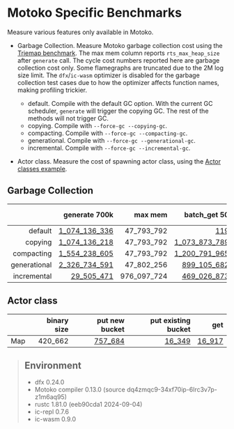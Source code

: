 # Motoko Specific Benchmarks

Measure various features only available in Motoko.

* Garbage Collection. Measure Motoko garbage collection cost using the [Triemap benchmark](https://github.com/dfinity/canister-profiling/blob/main/collections/motoko/src/triemap.mo). The max mem column reports `rts_max_heap_size` after `generate` call. The cycle cost numbers reported here are garbage collection cost only. Some flamegraphs are truncated due to the 2M log size limit. The `dfx`/`ic-wasm` optimizer is disabled for the garbage collection test cases due to how the optimizer affects function names, making profiling trickier.

  - default. Compile with the default GC option. With the current GC scheduler, `generate` will trigger the copying GC. The rest of the methods will not trigger GC.
  - copying. Compile with `--force-gc --copying-gc`.
  - compacting. Compile with `--force-gc --compacting-gc`.
  - generational. Compile with `--force-gc --generational-gc`.
  - incremental. Compile with `--force-gc --incremental-gc`.

* Actor class. Measure the cost of spawning actor class, using the [Actor classes example](https://github.com/dfinity/examples/tree/master/motoko/classes).




## Garbage Collection

| |generate 700k|max mem|batch_get 50|batch_put 50|batch_remove 50|
|--:|--:|--:|--:|--:|--:|
|default|[1_074_136_336](default_init.svg)|47_793_792|[119](default_get.svg)|[119](default_put.svg)|[119](default_remove.svg)|
|copying|[1_074_136_218](copying_init.svg)|47_793_792|[1_073_873_789](copying_get.svg)|[1_073_954_095](copying_put.svg)|[1_073_875_311](copying_remove.svg)|
|compacting|[1_554_238_605](compacting_init.svg)|47_793_792|[1_200_791_965](compacting_get.svg)|[1_424_078_246](compacting_put.svg)|[1_447_969_756](compacting_remove.svg)|
|generational|[2_326_734_591](generational_init.svg)|47_802_256|[899_105_682](generational_get.svg)|[1_214_812](generational_put.svg)|[1_107_099](generational_remove.svg)|
|incremental|[29_505_471](incremental_init.svg)|976_097_724|[469_026_873](incremental_get.svg)|[496_491_319](incremental_put.svg)|[1_282_778_770](incremental_remove.svg)|


## Actor class

| |binary size|put new bucket|put existing bucket|get|
|--|--:|--:|--:|--:|
|Map|420_662|[757_684](map_put.svg)|[16_349](map_put_existing.svg)|[16_917](map_get.svg)|

> ## Environment
> * dfx 0.24.0
> * Motoko compiler 0.13.0 (source dq4zmqc9-34xf70ip-6lrc3v7p-z1m6aq95)
> * rustc 1.81.0 (eeb90cda1 2024-09-04)
> * ic-repl 0.7.6
> * ic-wasm 0.9.0
